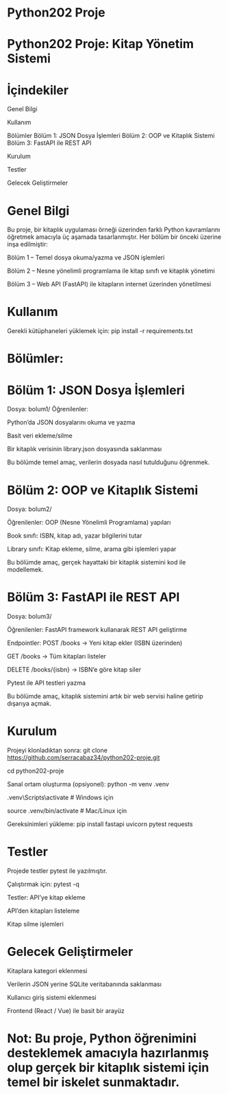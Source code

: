 ﻿# Python202 Proje
# Python202 Proje: Kitap Yönetim Sistemi

# İçindekiler
Genel Bilgi

Kullanım

Bölümler
Bölüm 1: JSON Dosya İşlemleri
Bölüm 2: OOP ve Kitaplık Sistemi
Bölüm 3: FastAPI ile REST API

Kurulum

Testler

Gelecek Geliştirmeler

# Genel Bilgi
Bu proje, bir kitaplık uygulaması örneği üzerinden farklı Python kavramlarını öğretmek amacıyla üç aşamada tasarlanmıştır.
Her bölüm bir önceki üzerine inşa edilmiştir:

Bölüm 1 – Temel dosya okuma/yazma ve JSON işlemleri

Bölüm 2 – Nesne yönelimli programlama ile kitap sınıfı ve kitaplık yönetimi

Bölüm 3 – Web API (FastAPI) ile kitapların internet üzerinden yönetilmesi

# Kullanım
Gerekli kütüphaneleri yüklemek için:
pip install -r requirements.txt

# Bölümler:

# Bölüm 1: JSON Dosya İşlemleri
Dosya: bolum1/
Öğrenilenler:

Python’da JSON dosyalarını okuma ve yazma

Basit veri ekleme/silme

Bir kitaplık verisinin library.json dosyasında saklanması

Bu bölümde temel amaç, verilerin dosyada nasıl tutulduğunu öğrenmek.

# Bölüm 2: OOP ve Kitaplık Sistemi
Dosya: bolum2/

Öğrenilenler:
OOP (Nesne Yönelimli Programlama) yapıları

Book sınıfı: ISBN, kitap adı, yazar bilgilerini tutar

Library sınıfı: Kitap ekleme, silme, arama gibi işlemleri yapar

Bu bölümde amaç, gerçek hayattaki bir kitaplık sistemini kod ile modellemek.

# Bölüm 3: FastAPI ile REST API
Dosya: bolum3/

Öğrenilenler:
FastAPI framework kullanarak REST API geliştirme

Endpointler:
POST /books → Yeni kitap ekler (ISBN üzerinden)

GET /books → Tüm kitapları listeler

DELETE /books/{isbn} → ISBN’e göre kitap siler

Pytest ile API testleri yazma

Bu bölümde amaç, kitaplık sistemini artık bir web servisi haline getirip dışarıya açmak.

# Kurulum
Projeyi klonladıktan sonra:
git clone https://github.com/serracabaz34/python202-proje.git

cd python202-proje

Sanal ortam oluşturma (opsiyonel):
python -m venv .venv

.venv\Scripts\activate  # Windows için

source .venv/bin/activate  # Mac/Linux için

Gereksinimleri yükleme:
pip install fastapi uvicorn pytest requests

# Testler

Projede testler pytest ile yazılmıştır.

Çalıştırmak için:
pytest -q

Testler:
API’ye kitap ekleme

API’den kitapları listeleme

Kitap silme işlemleri

# Gelecek Geliştirmeler
Kitaplara kategori eklenmesi

Verilerin JSON yerine SQLite veritabanında saklanması

Kullanıcı giriş sistemi eklenmesi

Frontend (React / Vue) ile basit bir arayüz

# Not: Bu proje, Python öğrenimini desteklemek amacıyla hazırlanmış olup gerçek bir kitaplık sistemi için temel bir iskelet sunmaktadır.


